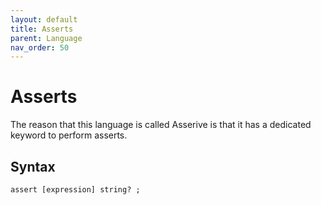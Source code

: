 ```yaml
---
layout: default
title: Asserts
parent: Language
nav_order: 50
---
```


# Asserts
The reason that this language is called Asserive is that it has a dedicated keyword to perform asserts.


## Syntax

```
assert [expression] string? ;
```

